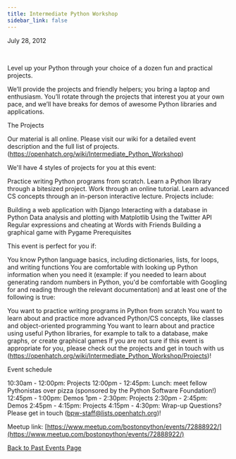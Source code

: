 ```yaml
---
title: Intermediate Python Workshop
sidebar_link: false
---
```


July 28, 2012


   

Level up your Python through your choice of a dozen fun and practical projects.

We’ll provide the projects and friendly helpers; you bring a laptop and enthusiasm. You’ll rotate through the projects that interest you at your own pace, and we’ll have breaks for demos of awesome Python libraries and applications.

The Projects

Our material is all online. Please visit our wiki for a detailed event description and the full list of projects. (https://openhatch.org/wiki/Intermediate_Python_Workshop)

We'll have 4 styles of projects for you at this event:

Practice writing Python programs from scratch. Learn a Python library through a bitesized project. Work through an online tutorial. Learn advanced CS concepts through an in-person interactive lecture. Projects include:

Building a web application with Django Interacting with a database in Python Data analysis and plotting with Matplotlib Using the Twitter API Regular expressions and cheating at Words with Friends Building a graphical game with Pygame Prerequisites

This event is perfect for you if:

You know Python language basics, including dictionaries, lists, for loops, and writing functions You are comfortable with looking up Python information when you need it (example: if you needed to learn about generating random numbers in Python, you'd be comfortable with Googling for and reading through the relevant documentation) and at least one of the following is true:

You want to practice writing programs in Python from scratch You want to learn about and practice more advanced Python/CS concepts, like classes and object-oriented programming You want to learn about and practice using useful Python libraries, for example to talk to a database, make graphs, or create graphical games If you are not sure if this event is appropriate for you, please check out the projects and get in touch with us (https://openhatch.org/wiki/Intermediate_Python_Workshop/Projects)!

Event schedule

10:30am - 12:00pm: Projects 12:00pm - 12:45pm: Lunch: meet fellow Pythonistas over pizza (sponsored by the Python Software Foundation!) 12:45pm - 1:00pm: Demos 1pm - 2:30pm: Projects 2:30pm - 2:45pm: Demos 2:45pm - 4:15pm: Projects 4:15pm - 4:30pm: Wrap-up Questions? Please get in touch (bpw-staff@lists.openhatch.org)!


Meetup link: [https://www.meetup.com/bostonpython/events/72888922/](https://www.meetup.com/bostonpython/events/72888922/)

[Back to Past Events Page](index.md)